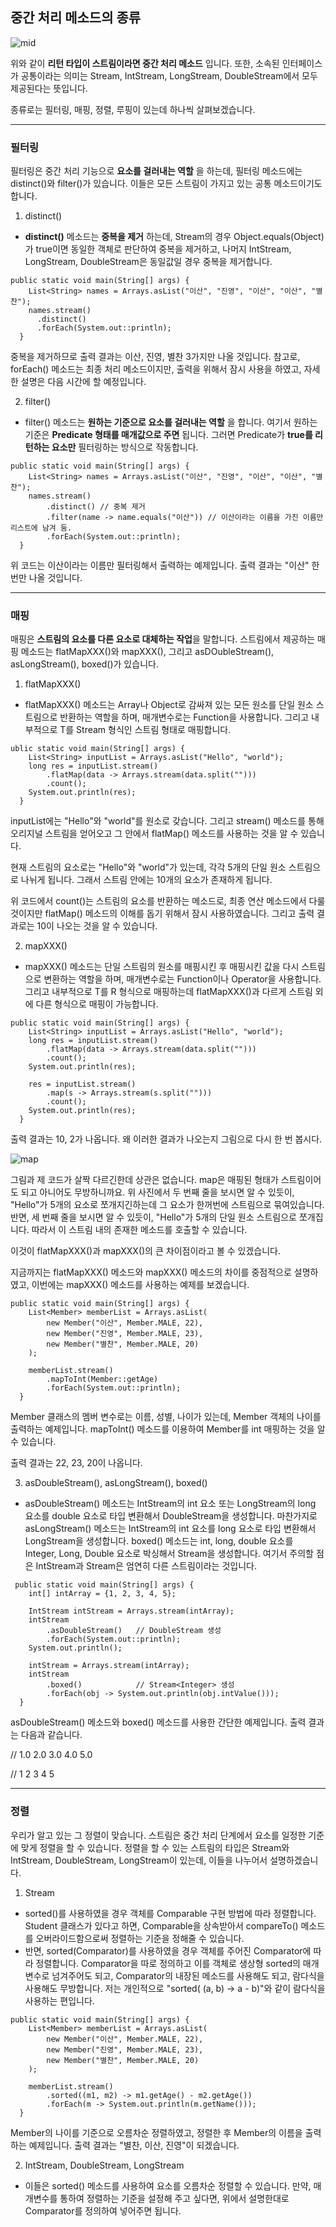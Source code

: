 ## 중간 처리 메소드의 종류

![mid](https://github.com/hansojin/JAVA/assets/112622663/a7f26005-ac9a-41f6-9c4a-b20d1b659ec4)

위와 같이 **리턴 타입이 스트림이라면 중간 처리 메소드** 입니다. 또한, 소속된 인터페이스가 공통이라는 의미는 Stream, IntStream, LongStream, DoubleStream에서 모두 제공된다는 뜻입니다.

종류로는 필터링, 매핑, 정렬, 루핑이 있는데 하나씩 살펴보겠습니다.

---

### 필터링

필터링은 중간 처리 기능으로 **요소를 걸러내는 역할** 을 하는데, 필터링 메소드에는 distinct()와 filter()가 있습니다. 이들은 모든 스트림이 가지고 있는 공통 메소드이기도 합니다.

1. distinct()

* **distinct()** 메소드는 **중복을 제거** 하는데, Stream의 경우 Object.equals(Object)가 true이면 동일한 객체로 판단하여 중복을 제거하고, 나머지 IntStream, LongStream, DoubleStream은 동일값일 경우 중복을 제거합니다.
	
```
public static void main(String[] args) {
    List<String> names = Arrays.asList("이산", "진영", "이산", "이산", "별찬");
    names.stream()
      .distinct()
      .forEach(System.out::println);
  }
```

중복을 제거하므로 출력 결과는 이산, 진영, 별찬 3가지만 나올 것입니다. 참고로, forEach() 메소드는 최종 처리 메소드이지만, 출력을 위해서 잠시 사용을 하였고, 자세한 설명은 다음 시간에 할 예정입니다.

2. filter()

* filter() 메소드는 **원하는 기준으로 요소를 걸러내는 역할** 을 합니다. 여기서 원하는 기준은 **Predicate 형태를 매개값으로 주면**  됩니다. 그러면 Predicate가 **true를 리턴하는 요소만** 필터링하는 방식으로 작동합니다.

```
public static void main(String[] args) {
    List<String> names = Arrays.asList("이산", "진영", "이산", "이산", "별찬");
    names.stream()
        .distinct() // 중복 제거
        .filter(name -> name.equals("이산")) // 이산이라는 이름을 가진 이름만 리스트에 남겨 둠.
        .forEach(System.out::println);
  }
```

위 코드는 이산이라는 이름만 필터링해서 출력하는 예제입니다. 출력 결과는 "이산" 한번만 나올 것입니다.

---

### 매핑

매핑은 **스트림의 요소를 다른 요소로 대체하는 작업**을 말합니다. 스트림에서 제공하는 매핑 메소드는 flatMapXXX()와 mapXXX(), 그리고 asDOubleStream(), asLongStream(), boxed()가 있습니다.

1. flatMapXXX()

* flatMapXXX() 메소드는 Array나 Object로 감싸져 있는 모든 원소를 단일 원소 스트림으로 반환하는 역할을 하며, 매개변수로는 Function을 사용합니다. 그리고 내부적으로 T를 Stream<R> 형식인 스트림 형태로 매핑합니다.

```
ublic static void main(String[] args) {
    List<String> inputList = Arrays.asList("Hello", "world");
    long res = inputList.stream()
        .flatMap(data -> Arrays.stream(data.split("")))
        .count();
    System.out.println(res);
  }
```

inputList에는 "Hello"와 "world"를 원소로 갖습니다. 그리고 stream() 메소드를 통해 오리지널 스트림을 얻어오고 그 안에서 flatMap() 메소드를 사용하는 것을 알 수 있습니다.

현재 스트림의 요소로는 "Hello"와 "world"가 있는데, 각각 5개의 단일 원소 스트림으로 나뉘게 됩니다. 그래서 스트림 안에는 10개의 요소가 존재하게 됩니다.

위 코드에서 count()는 스트림의 요소를 반환하는 메소드로, 최종 연산 메소드에서 다룰 것이지만 flatMap() 메소드의 이해를 돕기 위해서 잠시 사용하였습니다. 그리고 출력 결과로는 10이 나오는 것을 알 수 있습니다.

2. mapXXX()

* mapXXX() 메소드는 단일 스트림의 원소를 매핑시킨 후 매핑시킨 값을 다시 스트림으로 변환하는 역할을 하며, 매개변수로는 Function이나 Operator을 사용합니다. 그리고 내부적으로 T를 R 형식으로 매핑하는데 flatMapXXX()과 다르게 스트림 외에 다른 형식으로 매핑이 가능합니다.

```
public static void main(String[] args) {
    List<String> inputList = Arrays.asList("Hello", "world");
    long res = inputList.stream()
        .flatMap(data -> Arrays.stream(data.split("")))
        .count();
    System.out.println(res);

    res = inputList.stream()
        .map(s -> Arrays.stream(s.split("")))
        .count();
    System.out.println(res);
  }
```

출력 결과는 10, 2가 나옵니다. 왜 이러한 결과가 나오는지 그림으로 다시 한 번 봅시다.

![map](https://github.com/hansojin/JAVA/assets/112622663/72285e1d-87ad-482b-bb65-3a107651f23a)

그림과 제 코드가 살짝 다르긴한데 상관은 없습니다. map은 매핑된 형태가 스트림이어도 되고 아니어도 무방하니까요. 위 사진에서 두 번째 줄을 보시면 알 수 있듯이, "Hello"가 5개의 요소로 쪼개지긴하는데 그 요소가 한꺼번에 스트림으로 묶여있습니다. 반면, 세 번째 줄을 보시면 알 수 있듯이, "Hello"가 5개의 단일 원소 스트림으로 쪼개집니다. 따라서 이 스트림 내의 존재한 메소드를 호출할 수 있습니다.

이것이 flatMapXXX()과 mapXXX()의 큰 차이점이라고 볼 수 있겠습니다.

지금까지는 flatMapXXX() 메소드와 mapXXX() 메소드의 차이를 중점적으로 설명하였고, 이번에는 mapXXX() 메소드를 사용하는 예제를 보겠습니다.

```
public static void main(String[] args) {
    List<Member> memberList = Arrays.asList(
        new Member("이산", Member.MALE, 22),
        new Member("진영", Member.MALE, 23),
        new Member("별찬", Member.MALE, 20)
    );

    memberList.stream()
        .mapToInt(Member::getAge)
        .forEach(System.out::println);
  }
```

Member 클래스의 멤버 변수로는 이름, 성별, 나이가 있는데, Member 객체의 나이를 출력하는 예제입니다. mapToInt() 메소드를 이용하여 Member를 int 매핑하는 것을 알 수 있습니다.

출력 결과는 22, 23, 20이 나옵니다.

3. asDoubleStream(), asLongStream(), boxed()

* asDoubleStream() 메소드는 IntStream의 int 요소 또는 LongStream의 long 요소를 double 요소로 타입 변환해서 DoubleStream을 생성합니다. 마찬가지로 asLongStream() 메소드는 IntStream의 int 요소를 long 요소로 타입 변환해서 LongStream을 생성합니다. boxed() 메소드는 int, long, double 요소를 Integer, Long, Double 요소로 박싱해서 Stream을 생성합니다. 여기서 주의할 점은 IntStream과 Stream<Integer>은 엄연히 다른 스트림이라는 것입니다.

```
 public static void main(String[] args) {
    int[] intArray = {1, 2, 3, 4, 5};

    IntStream intStream = Arrays.stream(intArray);
    intStream
        .asDoubleStream() 	// DoubleStream 생성
        .forEach(System.out::println);
    System.out.println();

    intStream = Arrays.stream(intArray);
    intStream
        .boxed() 			// Stream<Integer> 생성
        .forEach(obj -> System.out.println(obj.intValue()));
  }
```

asDoubleStream() 메소드와 boxed() 메소드를 사용한 간단한 예제입니다. 출력 결과는 다음과 같습니다.

// 1.0 2.0 3.0 4.0 5.0

// 1 2 3 4 5 

---

### 정렬

우리가 알고 있는 그 정렬이 맞습니다. 스트림은 중간 처리 단계에서 요소를 일정한 기준에 맞게 정렬을 할 수 있습니다. 정렬을 할 수 있는 스트림의 타입은 Stream<T>와 IntStream, DoubleStream, LongStream이 있는데, 이들을 나누어서 설명하겠습니다.

1. Stream<T>

* sorted()를 사용하였을 경우 객체를 Comparable 구현 방법에 따라 정렬합니다. Student 클래스가 있다고 하면, Comparable을 상속받아서 compareTo() 메소드를 오버라이드함으로써 정렬하는 기준을 정해줄 수 있습니다.
* 반면, sorted(Comparator<T>)를 사용하였을 경우 객체를 주어진 Comparator에 따라 정렬합니다. Comparator을 따로 정의하고 이를 객체로 생상형 sorted의 매개변수로 넘겨주어도 되고, Comparator의 내장된 메소드를 사용해도 되고, 람다식을 사용해도 무방합니다. 저는 개인적으로 "sorted( (a, b) -> a - b)"와 같이 람다식을 사용하는 편입니다.

```
public static void main(String[] args) {
    List<Member> memberList = Arrays.asList(
        new Member("이산", Member.MALE, 22),
        new Member("진영", Member.MALE, 23),
        new Member("별찬", Member.MALE, 20)
    );

    memberList.stream()
        .sorted((m1, m2) -> m1.getAge() - m2.getAge())
        .forEach(m -> System.out.println(m.getName()));
  }
```

Member의 나이를 기준으로 오름차순 정렬하였고, 정렬한 후 Member의 이름을 출력하는 예제입니다. 출력 결과는 "별찬, 이산, 진영"이 되겠습니다.

2. IntStream, DoubleStream, LongStream

* 이들은 sorted() 메소드를 사용하여 요소를 오름차순 정렬할 수 있습니다. 만약, 매개변수를 통하여 정렬하는 기준을 설정해 주고 싶다면, 위에서 설명한대로 Comparator를 정의하여 넣어주면 됩니다.











